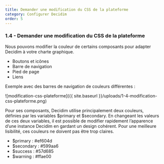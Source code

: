 ```yaml
---
title: Demander une modification du CSS de la plateforme
category: Configurer Decidim
order: 5
--- 
```

### 1.4 - Demander une modification du CSS de la plateforme

Nous pouvons modifier la couleur de certains composants pour adapter Decidim à votre charte graphique. 

* Boutons et icônes
* Barre de navigation
* Pied de page
* Liens

Exemple avec des barres de navigation de couleurs différentes : 

![modification-css-plateforme]({{ site.baseurl }}/uploads/1-4-modification-css-plateforme.png)

Pour ses composants, Decidim utilise principalement deux couleurs, définies par les variables $primary et $secondary. En changeant les valeurs de ces deux variables, il est possible de modifier rapidement l’apparence d’une instance Decidim en gardant un design cohérent. Pour une meilleure lisibilité, ces couleurs ne doivent pas être trop claires. 
* $primary : #ef604d
* $secondary : #599aa6
* $success : #57d685
* $warning : #ffae00
